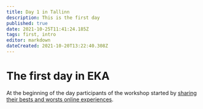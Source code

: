 ```yaml
---
title: Day 1 in Tallinn
description: This is the first day
published: true
date: 2021-10-25T11:41:24.185Z
tags: first, intro
editor: markdown
dateCreated: 2021-10-20T13:22:40.308Z
---
```


# The first day in EKA
At the beginning of the day participants of the workshop started by [sharing their bests and worsts online experiences](/en/WS_Day1/sharing-experiences).